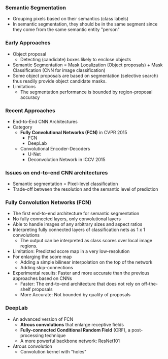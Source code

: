 ### Semantic Segmentation

* Grouping pixels based on their semantics (class labels)
* In semantic segmentation, they should be in the same segment since they come from the same semantic entity "person"

### Early Approaches

* Object proposal
  * Detecting (candidate) boxes likely to enclose objects
* Semantic Segmentation = Mask Localization (Object proposals) + Mask Classification (CNN for image classification)
* Some object proposals are based on segmentation (selective search) thus readily provide object candidate masks.
* Limitations
  * The segmentation performance is bounded by region-proposal accuracy

### Recent Approaches

* End-to-End CNN Architectures
* Category
  * <b>Fully Convolutional Networks (FCN)</b> in CVPR 2015
    * FCN
    * DeepLab
  * Convolutional Encoder-Decoders
    * U-Net
    * Deconvolution Network in ICCV 2015

### Issues on end-to-end CNN architectures

* Semantic segmentation = Pixel-level classification
* Trade-off between the resolution and the semantic level of prediction

### Fully Convolution Networks (FCN)

* The first end-to-end architecture for semantic segmentation
* No fully connected layers, only convolutional layers
* Able to handle images of any arbitrary sizes and aspect ratios
* Interpreting fully connected layers of classification nets as 1 x 1 convolutions
  * The output can be interpreted as class scores over local image regions.
* Limitation: Predicted score map in a very low-resolution
* For enlarging the score map
  * Adding a simple bilinear interpolation on the top of the network
  * Adding skip-connections
* Experimental results: Faster and more accurate than the previous approaches based on CNNs
  * Faster: The end-to-end architecture that does not rely on off-the-shelf proposals
  * More Accurate: Not bounded by quality of proposals

### DeepLab

* An advanced version of FCN
  * <b>Atrous convolutions</b> that enlarge receptive fields
  * <b>Fully-connected Conditional Random Field</b> (CRF), a post-processing technique
  * A more powerful backbone network: ResNet101
* Atrous convolution
  * Convolution kernel with "holes"
